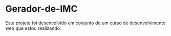 # Gerador-de-IMC
Este projeto foi desenvolvido em conjunto de um curso de desenvolvimento web que estou realizando.
